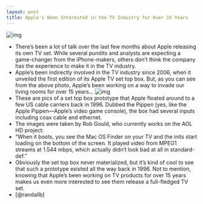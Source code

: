 ```yaml
---
layout: post
title: Apple's Been Interested in the TV Industry for Over 15 Years
---
```

![img](http://media.idownloadblog.com/wp-content/uploads/2012/01/apple-tv-96.jpg)
* There’s been a lot of talk over the last few months about Apple releasing its own TV set. While several pundits and analysts are expecting a game-changer from the iPhone-makers, others don’t think the company has the experience to make it in the TV industry.
* Apple’s been indirectly involved in the TV industry since 2006, when it unveiled the first edition of its Apple TV set top box. But, as you can see from the above photo, Apple’s been working on a way to invade our living rooms for over 15 years…
![img](http://media.idownloadblog.com/wp-content/uploads/2012/01/apple-tv-92-2.jpg)
* These are pics of a set top box prototype that Apple floated around to a few US cable carriers back in 1996. Dubbed the Pippen (yes, like the Apple Pippen—Apple’s video game console), the box had several inputs including coax cable and ethernet.
* The images were taken by Rob Gould, who currently works on the AOL HD project:
* “When it boots, you see the Mac OS Finder on your TV and the inits start loading on the bottom of the screen. It played video from MPEG1 streams at 1.544 mbps, which actually didn’t look bad at all in standard-def.”
* Obviously the set top box never materialized, but it’s kind of cool to see that such a prototype existed all the way back in 1996. Not to mention, knowing that Apple’s been working on TV products for over 15 years makes us even more interested to see them release a full-fledged TV set.
* [@randallb]


